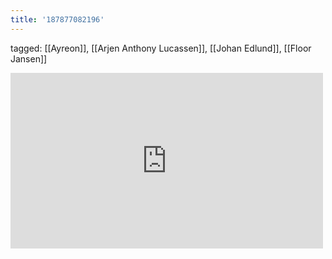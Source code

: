 ```yaml
---
title: '187877082196'
---
```

tagged: [[Ayreon]], [[Arjen Anthony Lucassen]], [[Johan Edlund]], [[Floor Jansen]]
<iframe allow="accelerometer; autoplay; clipboard-write; encrypted-media; gyroscope; picture-in-picture" allowfullscreen="" frameborder="0" height="281" id="youtube_iframe" src="https://www.youtube.com/embed/EBKUU0Mneb8?feature=oembed&amp;enablejsapi=1&amp;origin=https://safe.txmblr.com&amp;wmode=opaque" width="500"></iframe>